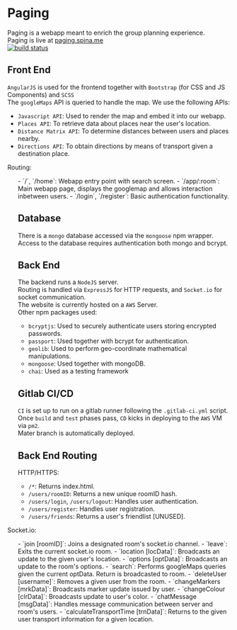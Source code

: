 # Paging

Paging is a webapp meant to enrich the group planning experience. <br>
Paging is live at [paging.spina.me](paging.spina.me) <br>
[![build status](https://gitlab.doc.ic.ac.uk/as12015/paging/badges/master/build.svg)](https://gitlab.doc.ic.ac.uk/as12015/paging/commits/master)

## Front End

`AngularJS` is used for the frontend together with `Bootstrap` (for CSS and JS Components) and `SCSS` <br>
The `googleMaps` API is queried to handle the map. We use the following APIs:
- `Javascript API`: Used to render the map and embed it into our webapp.
- `Places API`: To retrieve data about places near the user's location.
- `Distance Matrix API`: To determine distances between users and places nearby.
- `Directions API`: To obtain directions by means of transport given a destination place.
</ul>
Routing:
<ul>
- `/`, `/home`: Webapp entry point with search screen.
- `/app/:room`: Main webapp page, displays the googlemap and allows interaction inbetween users.
- `/login`, `/register`: Basic authentication functionality.

## Database

There is a `mongo` database accessed via the `mongoose` npm wrapper. <br>
Access to the database requires authentication both mongo and bcrypt.

## Back End

The backend runs a `NodeJS` server. <br>
Routing is handled via `ExpressJS` for HTTP requests, and `Socket.io` for socket communication. <br>
The website is currently hosted on a `AWS` Server. <br>
Other npm packages used:
- `bcryptjs`: Used to securely authenticate users storing encrypted passwords.
- `passport`: Used together with bcrypt for authentication.
- `geolib`: Used to perform geo-coordinate mathematical manipulations.
- `mongoose`: Used together with mongoDB.
- `chai`: Used as a testing framework

## Gitlab CI/CD

`CI` is set up to run on a gitlab runner following the `.gitlab-ci.yml` script. <br>
Once `build` and `test` phases pass, `CD` kicks in deploying to the `AWS` VM via `pm2`. <br>
Mater branch is automatically deployed.

## Back End Routing

HTTP/HTTPS:
- `/*`: Returns index.html.
- `/users/roomID`: Returns a new unique roomID hash.
- `/users/login`, `/users/logout`: Handles user authentication.
- `/users/register`: Handles user registration.
- `/users/friends`: Returns a user's friendlist [UNUSED].
</ul>
Socket.io:
<ul>
- `join [roomID]`: Joins a designated room's socket.io channel.
- `leave`: Exits the current socket.io room.
- `location [locData]`: Broadcasts an update to the given user's location.
- `options [optData]`: Broadcasts an update to the room's options.
- `search`: Performs googleMaps queries given the current optData. Return is broadcasted to room.
- `deleteUser [username]`: Removes a given user from the room.
- `changeMarkers [mrkData]`: Broadcasts marker update issued by user.
- `changeColour [clrData]`: Broadcasts update to user's color.
- `chatMessage [msgData]`: Handles message communication between server and room's users.
- `calculateTransportTime [trnData]`: Returns to the given user transport information for a given location.